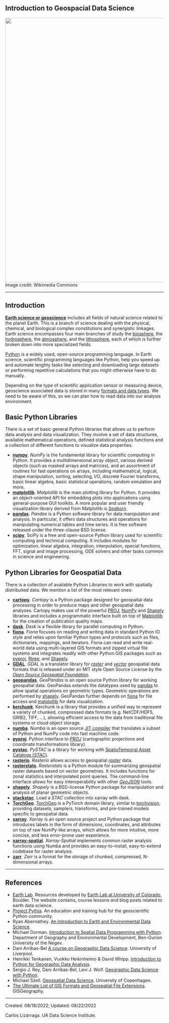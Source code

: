 ## Introduction to Geospacial Data Science

<img src="https://upload.wikimedia.org/wikipedia/commons/5/55/Carbon_cycle-cute_diagram.jpeg" width=840/>
Image credit: Wikimedia Commons

***

## Introduction

[**Earth science or geoscience**](https://en.wikipedia.org/wiki/Earth_science) includes all fields of natural science related to the planet Earth. This is a branch of science dealing with the physical, chemical, and biological complex constitutions and synergistic linkages. Earth science encompasses four main branches of study the [biosphere](https://en.wikipedia.org/wiki/Biosphere), the [hydrosphere](https://en.wikipedia.org/wiki/Hydrosphere), the  [atmosphere](https://en.wikipedia.org/wiki/Atmosphere), and the [lithosphere](https://en.wikipedia.org/wiki/Lithosphere), each of which is further broken down into more specialized fields.

[Python](https://www.python.org) is a widely used, open-source programming language. In Earth science, scientific programming languages like Python, help you speed up and automate lenghty tasks like selecting and downloading large datasets or performing repetitive calculations that you might otherwise have to do manually.

Depending on the type of scientific application sensor or measuring device, geoscience associated data is stored in many [formats and data types](https://gisgeography.com/gis-formats/). We need to be aware of this, so we can plan how to read data into our analysis environment.

## Basic Python Libraries

There is a set of basic general Python libraries that allows us to perform data analysis and data visualization. They involve a set of data structures, available mathematical operations, defined statistical analysis functions and a collection of different functions to visualize data properties.

* [**numpy**](https://numpy.org). _NumPy_ is the fundamental library for scientific computing in Python. It provides a multidimensional array object, various derived objects (such as masked arrays and matrices), and an assortment of routines for fast operations on arrays, including mathematical, logical, shape manipulation, sorting, selecting, I/O, discrete Fourier transforms, basic linear algebra, basic statistical operations, random simulation and more.
* [**matplotlib**](https://matplotlib.org). _Matplotlib_ is the main plotting library for Python. It provides an object-oriented API for embedding plots into applications using general-purpose GUI toolkits. A more popular and user friendly visualization library derived from Matplotlib is [_Seaborn_](https://seaborn.pydata.org).
* [**pandas**](https://pandas.pydata.org/). _Pandas_ is a Python software library for data manipulation and analysis. In particular, it offers data structures and operations for manipulating numerical tables and time series. It is free software released under the three-clause BSD license.
* [**scipy**](https://scipy.org). SciPy is a free and open-source Python library used for scientific computing and technical computing. It includes modules for optimization, linear algebra, integration, interpolation, special functions, FFT, signal and image processing, ODE solvers and other tasks common in science and engineering.

## Python Libraries for Geospatial Data

There is a collection of available Python Libraries to work with spatially distribuited data. We mention a list of the most relevant ones:
* [**cartopy**](https://scitools.org.uk/cartopy/docs/latest/index.html). _Cartopy_ is a Python package designed for geospatial data processing in order to produce maps and other geospatial data analyses. Cartopy makes use of the powerful [PROJ]((https://proj.org/)), [NumPy](https://numpy.org) and [Shapely](https://shapely.readthedocs.io/en/stable/) libraries and includes a programmatic interface built on top of [Matplotlib](https://matplotlib.org) for the creation of publication quality maps.
* [**dask**](https://www.dask.org). _Dask_ is a flexible library for parallel computing in Python.
*  [**fiona**](https://fiona.readthedocs.io/en/latest/). _Fiona_ focuses on reading and writing data in standard Python IO style and relies upon familiar Python types and protocols such as files, dictionaries, mappings, and iterators. Fiona can read and write real-world data using multi-layered GIS formats and zipped virtual file systems and integrates readily with other Python GIS packages such as [pyproj](https://pypi.org/project/pyproj/), [Rtree](https://pypi.org/project/Rtree/), and [Shapely](https://shapely.readthedocs.io/en/stable/).
* [**GDAL**](https://gdal.org/). _GDAL_ is a translator library for [_raster_](https://en.wikipedia.org/wiki/Raster_graphics) and [_vector_](https://en.wikipedia.org/wiki/Vector_graphics) geospatial data formats that is released under an MIT style Open Source License by the [_Open Source Geospatial Foundation_](https://www.osgeo.org/).
* [**geopandas**](https://geopandas.org/en/stable/). _GeoPandas_ is an open source Python library for working geospatial data. GeoPandas extends the datatypes used by [pandas](https://pandas.pydata.org/) to allow spatial operations on geometric types. Geometric operations are performed by [shapely](https://shapely.readthedocs.io/en/stable/). GeoPandas further depends on [fiona](https://fiona.readthedocs.io/en/latest/) for file access and [matplotlib](https://matplotlib.org/) for data visualization.
* [**kerchunk**](https://fsspec.github.io/kerchunk/). Kerchunk is a library that provides a unified way to represent a variety of chunked, compressed data formats (e.g. NetCDF/HDF5, GRIB2, TIFF, …), allowing efficient access to the data from traditional file systems or cloud object storage.
*  [**numba**](https://numba.pydata.org). _Numba_ is an open source [JIT compiler](https://en.wikipedia.org/wiki/Just-in-time_compilation) that translates a subset of Python and NumPy code into fast machine code.
* [**pyproj**](https://pypi.org/project/pyproj/). Python interface to [_PROJ_](https://proj.org/) (cartographic projections and coordinate transformations library).
* [**pystac**](https://pystac.readthedocs.io/en/stable/). _PySTAC_ is a library for working with [SpatioTemporal Asset Catalogs (_STAC_)](https://stacspec.org/en).
* [**rasterio**](https://rasterio.readthedocs.io/en/latest/index.html). _Rasterio_ allows access to geospatial [_raster_](https://en.wikipedia.org/wiki/Raster_graphics) data.
* [**rasterstats**](https://pythonhosted.org/rasterstats/index.html). _Rasterstats_ is a Python module for summarizing geospatial raster datasets based on vector geometries. It includes functions for zonal statistics and interpolated point queries. The command-line interface allows for easy interoperability with other [_GeoJSON_](https://geojson.org/) tools.
* [**shapely**](https://shapely.readthedocs.io/en/stable/). _Shapely_ is a BSD-license Python package for manipulation and analysis of planar geometric objects.
* [**stackstac**](https://pypi.org/project/stackstac/). Load a _STAC_ collection into xarray with dask.
* [**TorchGeo**](https://github.com/microsoft/torchgeo). [TorchGeo](https://torchgeo.readthedocs.io/en/stable/) is a PyTorch domain library, similar to [torchvision](https://pytorch.org/vision/stable/index.html), providing datasets, samplers, transforms, and pre-trained models specific to geospatial data.
* [**xarray**](https://docs.xarray.dev/en/stable/index.html). _Xarray_ is an open source project and Python package that introduces labels in the form of dimensions, coordinates, and attributes on top of raw NumPy-like arrays, which allows for more intuitive, more concise, and less error-prone user experience.
* [**xarray-spatial**](https://xarray-spatial.org). _Xarray-Spatial_ implements common raster analysis functions using Numba and provides an easy-to-install, easy-to-extend codebase for raster analysis.
* [**zarr**](https://zarr.readthedocs.io/en/stable/). _Zarr_ is a format for the storage of chunked, compressed, N-dimensional arrays.

***

## References

* [Earth Lab](https://www.earthdatascience.org). Resources developed by [Earth Lab at University of Colorado](https://earthlab.colorado.edu), Boulder. The website contains, course lessons and blog posts related to earth data science.
* [Project Pythia](https://projectpythia.org). An education and training hub for the geoscientific Python community.
* Ryan Abernathey. [An Introduction to Earth and Environmental Data Science](https://earth-env-data-science.github.io/intro.html).
* Michael Dorman. [Introduction to Spatial Data Programming with Python](https://geobgu.xyz/py/index.html).  Department of Geography and Environmental Development, Ben-Gurion University of the Negev.
*  Dani Arribas-Bel [A course on Geographic Data Science](https://darribas.org/gds_course/content/home.html). University of Liverpool.
* Henrikki Tenkanen, Vuokko Heikinheimo & David Whipp. [Introduction to Python for Geographic Data Analysis](https://pythongis.org/index.html). 
*  Sergio J. Rey, Dani Arribas-Bel, Levi J. Wolf. [Geographic Data Science with Python](https://geographicdata.science/book/intro.html).
* Michael Szell. [Geospatial Data Science](https://github.com/mszell/geospatialdatascience). University of Copenhagen.
*  [The Ultimate List of GIS Formats and Geospatial File Extensions](https://gisgeography.com/gis-formats/). GISGeography.

***
Created: 08/18/2022;
Updated: 08/22/2022

Carlos Lizárraga.
UA Data Science Institute.
